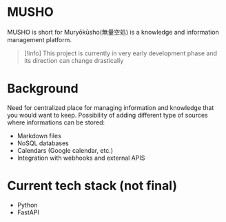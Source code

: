 # MUSHO

MUSHO is short for Muryōkūsho(無量空処) is a knowledge and information management platform.

>[!info] This project is currently in very early development phase and its direction can change drastically 

# Background

Need for centralized place for managing information and knowledge that you would want to keep.
Possibility of adding different type of sources where informations can be stored:
- Markdown files
- NoSQL databases
- Calendars (Google calendar, etc.)
- Integration with webhooks and external APIS

# Current tech stack (not final)
- Python
- FastAPI
